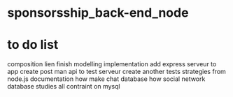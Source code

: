# sponsorsship_back-end_node

# to do list
composition lien
finish modelling implementation
add express serveur to app
create post man api to test serveur
create another tests strategies from node.js documentation
how make chat database
how social network database
studies all contraint on mysql
